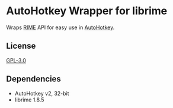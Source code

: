 # AutoHotkey Wrapper for librime

Wraps [RIME](https://github.com/rime/librime) API for easy use in [AutoHotkey](https://www.autohotkey.com/).

## License

[GPL-3.0](LICENSE)

## Dependencies

- AutoHotkey v2, 32-bit
- librime 1.8.5
